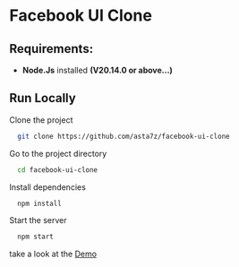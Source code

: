# Facebook UI Clone

## Requirements:
- **Node.Js** installed **(V20.14.0 or above...)**
## Run Locally

Clone the project

```bash
  git clone https://github.com/asta7z/facebook-ui-clone
```

Go to the project directory

```bash
  cd facebook-ui-clone
```

Install dependencies

```bash
  npm install
```

Start the server

```bash
  npm start
```

take a look at the [Demo](https://facebook-sigma-mocha.vercel.app/)
